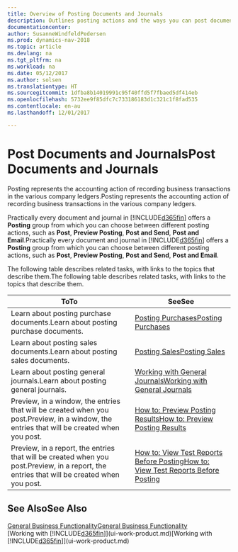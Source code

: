 ```yaml
---
title: Overview of Posting Documents and Journals
description: Outlines posting actions and the ways you can post documents and journals.
documentationcenter: 
author: SusanneWindfeldPedersen
ms.prod: dynamics-nav-2018
ms.topic: article
ms.devlang: na
ms.tgt_pltfrm: na
ms.workload: na
ms.date: 05/12/2017
ms.author: solsen
ms.translationtype: HT
ms.sourcegitcommit: 1dfba8b14019991c95f40ffd5f7fbaed5df414eb
ms.openlocfilehash: 5732ee9f85dfc7c733186183d1c321c1f8fad535
ms.contentlocale: en-au
ms.lasthandoff: 12/01/2017

---
```

# <a name="post-documents-and-journals"></a><span data-ttu-id="1c427-103">Post Documents and Journals</span><span class="sxs-lookup"><span data-stu-id="1c427-103">Post Documents and Journals</span></span>
<span data-ttu-id="1c427-104">Posting represents the accounting action of recording business transactions in the various company ledgers.</span><span class="sxs-lookup"><span data-stu-id="1c427-104">Posting represents the accounting action of recording business transactions in the various company ledgers.</span></span>

<span data-ttu-id="1c427-105">Practically every document and journal in [!INCLUDE[d365fin](includes/d365fin_md.md)] offers a **Posting** group from which you can choose between different posting actions, such as **Post**, **Preview Posting**, **Post and Send**, **Post and Email**.</span><span class="sxs-lookup"><span data-stu-id="1c427-105">Practically every document and journal in [!INCLUDE[d365fin](includes/d365fin_md.md)] offers a **Posting** group from which you can choose between different posting actions, such as **Post**, **Preview Posting**, **Post and Send**, **Post and Email**.</span></span>

<span data-ttu-id="1c427-106">The following table describes related tasks, with links to the topics that describe them.</span><span class="sxs-lookup"><span data-stu-id="1c427-106">The following table describes related tasks, with links to the topics that describe them.</span></span>

| <span data-ttu-id="1c427-107">To</span><span class="sxs-lookup"><span data-stu-id="1c427-107">To</span></span> | <span data-ttu-id="1c427-108">See</span><span class="sxs-lookup"><span data-stu-id="1c427-108">See</span></span> |
| --- | --- |
| <span data-ttu-id="1c427-109">Learn about posting purchase documents.</span><span class="sxs-lookup"><span data-stu-id="1c427-109">Learn about posting purchase documents.</span></span> |[<span data-ttu-id="1c427-110">Posting Purchases</span><span class="sxs-lookup"><span data-stu-id="1c427-110">Posting Purchases</span></span>](ui-post-purchases.md) |
| <span data-ttu-id="1c427-111">Learn about posting sales documents.</span><span class="sxs-lookup"><span data-stu-id="1c427-111">Learn about posting sales documents.</span></span> |[<span data-ttu-id="1c427-112">Posting Sales</span><span class="sxs-lookup"><span data-stu-id="1c427-112">Posting Sales</span></span>](ui-post-sales.md) |
| <span data-ttu-id="1c427-113">Learn about posting general journals.</span><span class="sxs-lookup"><span data-stu-id="1c427-113">Learn about posting general journals.</span></span> |[<span data-ttu-id="1c427-114">Working with General Journals</span><span class="sxs-lookup"><span data-stu-id="1c427-114">Working with General Journals</span></span>](ui-work-general-journals.md) |
| <span data-ttu-id="1c427-115">Preview, in a window, the entries that will be created when you post.</span><span class="sxs-lookup"><span data-stu-id="1c427-115">Preview, in a window, the entries that will be created when you post.</span></span> |[<span data-ttu-id="1c427-116">How to: Preview Posting Results</span><span class="sxs-lookup"><span data-stu-id="1c427-116">How to: Preview Posting Results</span></span>](ui-how-preview-post-results.md) |
| <span data-ttu-id="1c427-117">Preview, in a report, the entries that will be created when you post.</span><span class="sxs-lookup"><span data-stu-id="1c427-117">Preview, in a report, the entries that will be created when you post.</span></span> |[<span data-ttu-id="1c427-118">How to: View Test Reports Before Posting</span><span class="sxs-lookup"><span data-stu-id="1c427-118">How to: View Test Reports Before Posting</span></span>](ui-how-view-test-reports-posting.md) |

## <a name="see-also"></a><span data-ttu-id="1c427-119">See Also</span><span class="sxs-lookup"><span data-stu-id="1c427-119">See Also</span></span>
[<span data-ttu-id="1c427-120">General Business Functionality</span><span class="sxs-lookup"><span data-stu-id="1c427-120">General Business Functionality</span></span>](ui-across-business-areas.md)  
<span data-ttu-id="1c427-121">[Working with [!INCLUDE[d365fin](includes/d365fin_md.md)]](ui-work-product.md)</span><span class="sxs-lookup"><span data-stu-id="1c427-121">[Working with [!INCLUDE[d365fin](includes/d365fin_md.md)]](ui-work-product.md)</span></span>


